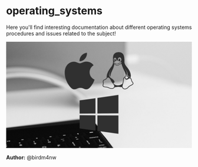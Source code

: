 # operating_systems

Here you'll find interesting documentation about different operating systems procedures and issues related to the subject!

<div align="center">
  <img src="https://github.com/birdm4nw/operating_systems/blob/main/oss.jpg" width="800" />
</div>

**Author:** @birdm4nw
